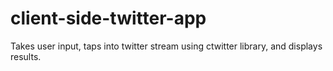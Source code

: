 client-side-twitter-app
=======================

Takes user input, taps into twitter stream using ctwitter library, and displays results.